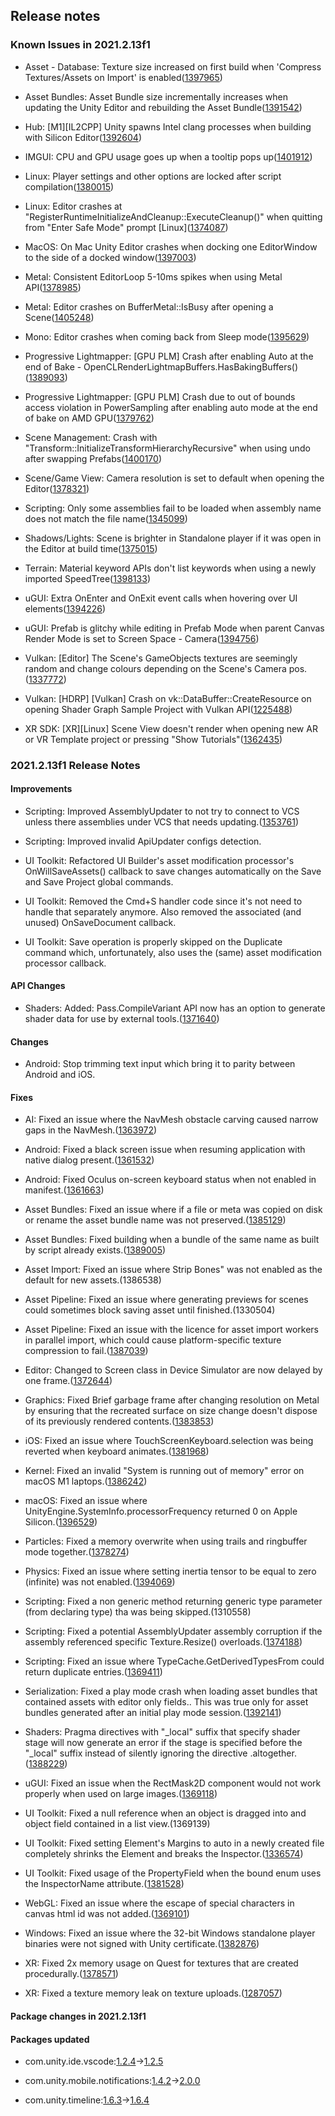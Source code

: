 ## Release notes

### Known Issues in 2021.2.13f1

-   Asset - Database: Texture size increased on first build when \'Compress Textures/Assets on Import\' is enabled([1397965](https://issuetracker.unity3d.com/issues/texture-size-increased-on-first-build-when-compress-textures-slash-assets-on-import-is-enabled))

-   Asset Bundles: Asset Bundle size incrementally increases when updating the Unity Editor and rebuilding the Asset Bundle([1391542](https://issuetracker.unity3d.com/issues/asset-bundle-size-incrementally-increases-when-updating-the-unity-editor-and-rebuilding-the-asset-bundle))

-   Hub: \[M1\]\[IL2CPP\] Unity spawns Intel clang processes when building with Silicon Editor([1392604](https://issuetracker.unity3d.com/issues/m1-il2cpp-unity-spawns-intel-clang-processes-when-building-with-silicon-editor))

-   IMGUI: CPU and GPU usage goes up when a tooltip pops up([1401912](https://issuetracker.unity3d.com/issues/cpu-and-gpu-usage-goes-up-when-a-tooltip-pops-up))

-   Linux: Player settings and other options are locked after script compilation([1380015](https://issuetracker.unity3d.com/issues/linux-player-settings-and-other-options-are-locked-after-script-compilation))

-   Linux: Editor crashes at \"RegisterRuntimeInitializeAndCleanup::ExecuteCleanup()\" when quitting from \"Enter Safe Mode\" prompt \[Linux\]([1374087](https://issuetracker.unity3d.com/issues/linux-editor-crashes-at-registerruntimeinitializeandcleanup-executecleanup-when-quitting-from-enter-safe-mode-prompt))

-   MacOS: On Mac Unity Editor crashes when docking one EditorWindow to the side of a docked window([1397003](https://issuetracker.unity3d.com/issues/unity-editor-crashes-when-docking-one-editorwindow-to-the-side-of-a-docked-window))

-   Metal: Consistent EditorLoop 5-10ms spikes when using Metal API([1378985](https://issuetracker.unity3d.com/issues/consistent-gfx-dot-waitforpresentongfxthread-5-10ms-spikes-when-using-metal-api))

-   Metal: Editor crashes on BufferMetal::IsBusy after opening a Scene([1405248](https://issuetracker.unity3d.com/issues/editor-crashes-on-buffermetal-isbusy-after-opening-a-scene))

-   Mono: Editor crashes when coming back from Sleep mode([1395629](https://issuetracker.unity3d.com/issues/editor-crashes-when-coming-back-from-sleep-mode))

-   Progressive Lightmapper: \[GPU PLM\] Crash after enabling Auto at the end of Bake - OpenCLRenderLightmapBuffers.HasBakingBuffers()([1389093](https://issuetracker.unity3d.com/issues/gpu-plm-crash-after-enabling-auto-at-the-end-of-bake-openclrenderlightmapbuffers-dot-hasbakingbuffers))

-   Progressive Lightmapper: \[GPU PLM\] Crash due to out of bounds access violation in PowerSampling after enabling auto mode at the end of bake on AMD GPU([1379762](https://issuetracker.unity3d.com/issues/gpu-plm-crash-in-nvopencl64-clgetplatforminfo-after-enabling-auto-generate-checkbox-at-the-end-of-gi-bake))

-   Scene Management: Crash with \"Transform::InitializeTransformHierarchyRecursive\" when using undo after swapping Prefabs([1400170](https://issuetracker.unity3d.com/issues/crash-with-transform-initializetransformhierarchyrecursive-when-using-undo-after-swapping-prefabs))

-   Scene/Game View: Camera resolution is set to default when opening the Editor([1378321](https://issuetracker.unity3d.com/issues/camera-resolution-is-set-to-default-when-opening-the-editor))

-   Scripting: Only some assemblies fail to be loaded when assembly name does not match the file name([1345099](https://issuetracker.unity3d.com/issues/only-some-assemblies-fail-to-be-loaded-when-assembly-name-does-not-match-the-file-name))

-   Shadows/Lights: Scene is brighter in Standalone player if it was open in the Editor at build time([1375015](https://issuetracker.unity3d.com/issues/scene-is-brighter-in-standalone-player-if-it-was-open-in-the-editor-at-build-time))

-   Terrain: Material keyword APIs don\'t list keywords when using a newly imported SpeedTree([1398133](https://issuetracker.unity3d.com/issues/material-keyword-apis-dont-list-keywords-when-using-a-newly-imported-speedtree))

-   uGUI: Extra OnEnter and OnExit event calls when hovering over UI elements([1394226](https://issuetracker.unity3d.com/issues/wrong-onenter-and-onexit-event-calls-when-hovering-over-ui-elements))

-   uGUI: Prefab is glitchy while editing in Prefab Mode when parent Canvas Render Mode is set to Screen Space - Camera([1394756](https://issuetracker.unity3d.com/issues/prefab-is-glitchy-when-editing-in-prefab-mode-in-a-custom-ui-environment))

-   Vulkan: \[Editor\] The Scene\'s GameObjects textures are seemingly random and change colours depending on the Scene\'s Camera pos.([1337772](https://issuetracker.unity3d.com/issues/vulkan-editor-the-scenes-gameobjects-textures-are-seemingly-random-and-change-colours-depending-on-the-scenes-camera-pos))

-   Vulkan: \[HDRP\] \[Vulkan\] Crash on vk::DataBuffer::CreateResource on opening Shader Graph Sample Project with Vulkan API([1225488](https://issuetracker.unity3d.com/issues/hdrp-vulkan-crash-on-vk-databuffer-createresource-on-opening-shader-graph-sample-project-with-vulkan-api))

-   XR SDK: \[XR\]\[Linux\] Scene View doesn\'t render when opening new AR or VR Template project or pressing \"Show Tutorials\"([1362435](https://issuetracker.unity3d.com/issues/xr-linux-scene-view-doesnt-render-when-opening-new-ar-or-vr-template-project-or-pressing-show-tutorials))

### 2021.2.13f1 Release Notes

#### Improvements

-   Scripting: Improved AssemblyUpdater to not try to connect to VCS unless there assemblies under VCS that needs updating.([1353761](https://issuetracker.unity3d.com/issues/perforce-unnecessary-checkout-for-dll-files-when-reimporting-them-in-the-editor))

-   Scripting: Improved invalid ApiUpdater configs detection.

-   UI Toolkit: Refactored UI Builder\'s asset modification processor\'s OnWillSaveAssets() callback to save changes automatically on the Save and Save Project global commands.

-   UI Toolkit: Removed the Cmd+S handler code since it\'s not need to handle that separately anymore. Also removed the associated (and unused) OnSaveDocument callback.

-   UI Toolkit: Save operation is properly skipped on the Duplicate command which, unfortunately, also uses the (same) asset modification processor callback.

#### API Changes

-   Shaders: Added: Pass.CompileVariant API now has an option to generate shader data for use by external tools.([1371640](https://issuetracker.unity3d.com/issues/vulkan-shaderdata-dot-pass-dot-compilevariant-function-compile-data-in-the-smol-v-format-when-using-vulkan))

#### Changes

-   Android: Stop trimming text input which bring it to parity between Android and iOS.

#### Fixes

-   AI: Fixed an issue where the NavMesh obstacle carving caused narrow gaps in the NavMesh.([1363972](https://issuetracker.unity3d.com/issues/nav-mesh-agent-gets-stuck-when-colliding-with-an-invisible-wall-created-by-nav-mesh-obstacles))

-   Android: Fixed a black screen issue when resuming application with native dialog present.([1361532](https://issuetracker.unity3d.com/issues/android-unity-app-background-gets-black-when-dialog-window-remains-open-after-re-entering-the-app))

-   Android: Fixed Oculus on-screen keyboard status when not enabled in manifest.([1361663](https://issuetracker.unity3d.com/issues/xr-oculus-touchscreenkeyboard-reports-state-visible-even-if-the-is-not-defined-in-the-androidmanifest))

-   Asset Bundles: Fixed an issue where if a file or meta was copied on disk or rename the asset bundle name was not preserved.([1385129](https://issuetracker.unity3d.com/issues/assetbundle-assets-will-not-appear-in-the-assetbundles-when-the-guids-are-the-same))

-   Asset Bundles: Fixed building when a bundle of the same name as built by script already exists.([1389005](https://issuetracker.unity3d.com/issues/asset-bundle-build-fails-when-using-buildpipeline-dot-buildassetbundles-buildmaps-with-bundle-names-already-in-use))

-   Asset Import: Fixed an issue where Strip Bones\" was not enabled as the default for new assets.(1386538)

-   Asset Pipeline: Fixed an issue where generating previews for scenes could sometimes block saving asset until finished.(1330504)

-   Asset Pipeline: Fixed an issue with the licence for asset import workers in parallel import, which could cause platform-specific texture compression to fail.([1387039](https://issuetracker.unity3d.com/issues/android-textures-fail-to-import-when-calling-editorutility-dot-compresstexture-with-parallel-import))

-   Editor: Changed to Screen class in Device Simulator are now delayed by one frame.([1372644](https://issuetracker.unity3d.com/issues/device-simulator-canvas-pixelrect-lags-a-frame-behind-screen-dot-safearea-when-switching-device-orientation))

-   Graphics: Fixed Brief garbage frame after changing resolution on Metal by ensuring that the recreated surface on size change doesn\'t dispose of its previously rendered contents.([1383853](https://issuetracker.unity3d.com/issues/macos-player-window-is-scrambled-with-square-artifacts-for-a-few-seconds-when-changing-the-resolution))

-   iOS: Fixed an issue where TouchScreenKeyboard.selection was being reverted when keyboard animates.([1381968](https://issuetracker.unity3d.com/issues/ios-touchscreenkeyboard-dot-selection-is-ignored))

-   Kernel: Fixed an invalid \"System is running out of memory\" error on macOS M1 laptops.([1386242](https://issuetracker.unity3d.com/issues/system-is-running-out-of-memory-is-being-thrown-when-using-profiler-as-a-standalone-process-with-deep-profile-turned-on))

-   macOS: Fixed an issue where UnityEngine.SystemInfo.processorFrequency returned 0 on Apple Silicon.([1396529](https://issuetracker.unity3d.com/issues/unityengine-dot-systeminfo-dot-processorfrequency-logs-a-value-of-0-on-m1-macs))

-   Particles: Fixed a memory overwrite when using trails and ringbuffer mode together.([1378274](https://issuetracker.unity3d.com/issues/android-shuriken-application-crash-when-loop-until-replaced-is-selected-in-ring-buffer-mode-property))

-   Physics: Fixed an issue where setting inertia tensor to be equal to zero (infinite) was not enabled.([1394069](https://issuetracker.unity3d.com/issues/error-thrown-when-disabling-rigidbody-with-a-custom-inertia-tensor-and-constraint))

-   Scripting: Fixed a non generic method returning generic type parameter (from declaring type) tha was being skipped.(1310558)

-   Scripting: Fixed a potential AssemblyUpdater assembly corruption if the assembly referenced specific Texture.Resize() overloads.([1374188](https://issuetracker.unity3d.com/issues/failed-to-resolve-type-system-dot-int32-error-is-thrown-when-assemblyupdater-is-called))

-   Scripting: Fixed an issue where TypeCache.GetDerivedTypesFrom could return duplicate entries.([1369411](https://issuetracker.unity3d.com/issues/typecache-dot-gettypesderivedfrom-function-returns-duplicate-types-when-derived-classes-are-located-in-a-separate-folder))

-   Serialization: Fixed a play mode crash when loading asset bundles that contained assets with editor only fields.. This was true only for asset bundles generated after an initial play mode session.([1392141](https://issuetracker.unity3d.com/issues/crash-when-instantiate-the-addressable-prefab-with-textmesh-pro))

-   Shaders: Pragma directives with \"\_local\" suffix that specify shader stage will now generate an error if the stage is specified before the \"\_local\" suffix instead of silently ignoring the directive .altogether.([1388229](https://issuetracker.unity3d.com/issues/pragma-directive-is-incorrect-when-using-multi-compile-vertex-local-suffix))

-   uGUI: Fixed an issue when the RectMask2D component would not work properly when used on large images.([1369118](https://issuetracker.unity3d.com/issues/part-of-the-large-image-is-prematurely-marked-if-using-the-rectmask2d))

-   UI Toolkit: Fixed a null reference when an object is dragged into and object field contained in a list view.(1369139)

-   UI Toolkit: Fixed setting Element\'s Margins to auto in a newly created file completely shrinks the Element and breaks the Inspector.([1336574](https://issuetracker.unity3d.com/issues/ui-builder-setting-elements-margins-to-auto-in-a-newly-created-file-completely-shrinks-the-element-and-breaks-the-inspector))

-   UI Toolkit: Fixed usage of the PropertyField when the bound enum uses the InspectorName attribute.([1381528](https://issuetracker.unity3d.com/issues/argumentoutofrangeexception-error-when-using-propertyfield-to-bind-hdadditionalcameradata-dot-antialiasingmode-type))

-   WebGL: Fixed an issue where the escape of special characters in canvas html id was not added.([1369101](https://issuetracker.unity3d.com/issues/webgl-build-fails-to-execute-queryselector-if-the-canvas-id-starts-with-a-number-in-unity-play))

-   Windows: Fixed an issue where the 32-bit Windows standalone player binaries were not signed with Unity certificate.([1382876](https://issuetracker.unity3d.com/issues/32-bit-windows-standalone-player-binaries-are-not-signed))

-   XR: Fixed 2x memory usage on Quest for textures that are created procedurally.([1378571](https://issuetracker.unity3d.com/issues/texture-vulkan-xr-loading-texture-at-runtime-needs-2x-memory-compared-to-a-built-in-texture))

-   XR: Fixed a texture memory leak on texture uploads.([1287057](https://issuetracker.unity3d.com/issues/xr-vulkan-quest1-apps-have-significantly-higher-memory-consumption-on-vulkan-compared-to-gles3))

#### Package changes in 2021.2.13f1

#### Packages updated

-   com.unity.ide.vscode:[1.2.4](https://docs.unity3d.com/Packages/com.unity.ide.vscode@1.2//changelog/CHANGELOG.html)→[1.2.5](https://docs.unity3d.com/Packages/com.unity.ide.vscode@1.2//changelog/CHANGELOG.html)

-   com.unity.mobile.notifications:[1.4.2](https://docs.unity3d.com/Packages/com.unity.mobile.notifications@1.4//changelog/CHANGELOG.html)→[2.0.0](https://docs.unity3d.com/Packages/com.unity.mobile.notifications@2.0//changelog/CHANGELOG.html)

-   com.unity.timeline:[1.6.3](https://docs.unity3d.com/Packages/com.unity.timeline@1.6//changelog/CHANGELOG.html)→[1.6.4](https://docs.unity3d.com/Packages/com.unity.timeline@1.6//changelog/CHANGELOG.html)
